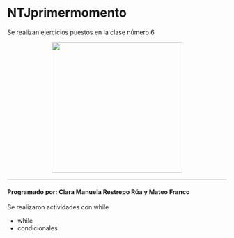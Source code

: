# NTJprimermomento

Se realizan ejercicios puestos en la clase número 6

<p align="center">
  <img src="https://firebasestorage.googleapis.com/v0/b/pythonjuevescmrr.appspot.com/o/foto2.jpg?alt=media&token=e3deb92d-5a49-44ed-982f-7b97ba51dc10" width="300" height="300">
</p>

***

#### Programado por: Clara Manuela Restrepo Rúa y Mateo Franco
Se realizaron actividades con while
- while 
- condicionales
